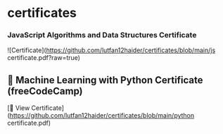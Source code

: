 # certificates
### JavaScript Algorithms and Data Structures Certificate
![Certificate](https://github.com/lutfan12haider/certificates/blob/main/js certificate.pdf?raw=true)

## 🧠 Machine Learning with Python Certificate (freeCodeCamp)

[📄 View Certificate](https://github.com/lutfan12haider/certificates/blob/main/python certificate.pdf)
